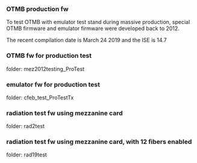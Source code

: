 ### OTMB production fw

To test OTMB with emulator test stand during massive production, special OTMB firmware and emulator firmware were developed back to 2012. 

The recent compilation date is March 24 2019 and the ISE is 14.7

### OTMB fw for production test
folder: mez2012testing_ProTest


### emulator fw for production test
folder: cfeb_test_ProTestTx


### radiation test fw using mezzanine card
folder: rad2test

### radiation test fw using mezzanine card, with 12 fibers enabled
folder: rad19test  
